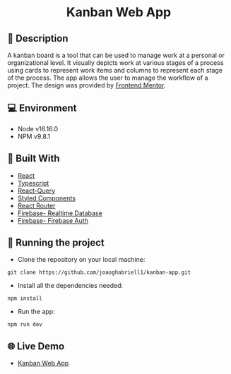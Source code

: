 <h1 align="center">Kanban Web App</h1>

## :memo: Description
A kanban board is a tool that can be used to manage work at a personal or organizational level. It visually depicts work at various stages of a process using cards to represent work items and columns to represent each stage of the process. The app allows the user to manage the workflow of a project. The design was provided by [Frontend Mentor](https://www.frontendmentor.io/challenges/kanban-task-management-web-app-wgQLt-HlbB).

## 💻 Environment

* Node v16.16.0
* NPM v9.8.1

## :wrench: Built With

* [React](https://react.dev/)
* [Typescript](https://www.typescriptlang.org/)
* [React-Query](https://tanstack.com/query/v3/)
* [Styled Components](https://styled-components.com/)
* [React Router](https://reactrouter.com/en/main)
* [Firebase- Realtime Database](https://firebase.google.com/docs/database)
* [Firebase- Firebase Auth](https://firebase.google.com/docs/auth)

## :rocket: Running the project

* Clone the repository on your local machine:
```
git clone https://github.com/joaoghabriell1/kanban-app.git
```

* Install all the dependencies needed:
```
npm install
```

* Run the app:
```
npm run dev
```

## :globe_with_meridians: Live Demo
* [Kanban Web App](https://kanban-app-puce.vercel.app/)


